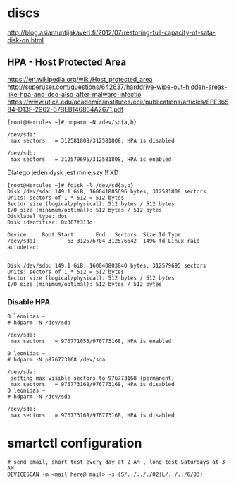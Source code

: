 # discs

http://blog.asiantuntijakaveri.fi/2012/07/restoring-full-capacity-of-sata-disk-on.html  

## HPA - Host Protected Area

https://en.wikipedia.org/wiki/Host_protected_area  
http://superuser.com/questions/642637/harddrive-wipe-out-hidden-areas-like-hpa-and-dco-also-after-malware-infectio  
https://www.utica.edu/academic/institutes/ecii/publications/articles/EFE36584-D13F-2962-67BEB146864A2671.pdf  

```
[root@Hercules ~]# hdparm -N /dev/sd{a,b}

/dev/sda:
 max sectors   = 312581808/312581808, HPA is disabled

/dev/sdb:
 max sectors   = 312579695/312581808, HPA is enabled
```

Dlatego jeden dysk jest mniejszy !! XD

```
[root@Hercules ~]# fdisk -l /dev/sd{a,b}
Disk /dev/sda: 149.1 GiB, 160041885696 bytes, 312581808 sectors
Units: sectors of 1 * 512 = 512 bytes
Sector size (logical/physical): 512 bytes / 512 bytes
I/O size (minimum/optimal): 512 bytes / 512 bytes
Disklabel type: dos
Disk identifier: 0x367f313d

Device     Boot Start       End   Sectors  Size Id Type
/dev/sda1          63 312576704 312576642  149G fd Linux raid autodetect


Disk /dev/sdb: 149.1 GiB, 160040803840 bytes, 312579695 sectors
Units: sectors of 1 * 512 = 512 bytes
Sector size (logical/physical): 512 bytes / 512 bytes
I/O size (minimum/optimal): 512 bytes / 512 bytes
```

### Disable HPA

```
0 leonidas ~
# hdparm -N /dev/sda

/dev/sda:
 max sectors   = 976771055/976773168, HPA is enabled

0 leonidas ~
# hdparm -N p976773168 /dev/sda

/dev/sda:
 setting max visible sectors to 976773168 (permanent)
 max sectors   = 976773168/976773168, HPA is disabled
0 leonidas ~
# hdparm -N /dev/sda

/dev/sda:
 max sectors   = 976773168/976773168, HPA is disabled

```

# smartctl configuration

```
# send email, short test every day at 2 AM , long test Saturdays at 3 AM
DEVICESCAN -m <mail here@ mail> -s (S/../.././02|L/../../6/03)
```

